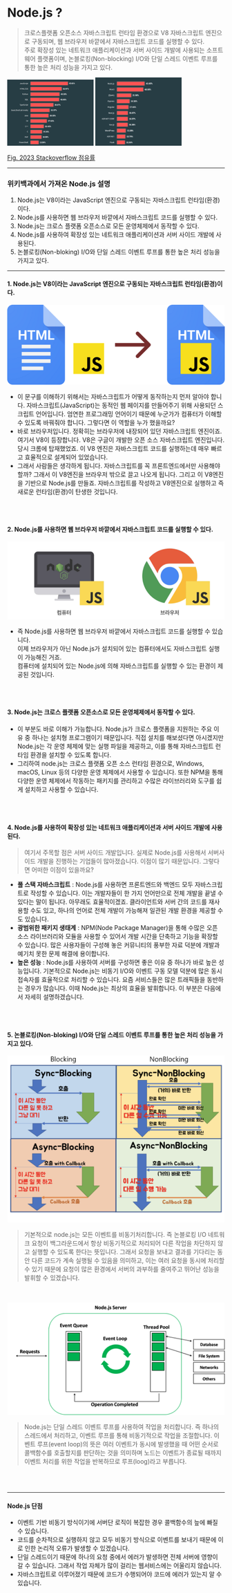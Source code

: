 # Node.js ?
> 크로스플랫폼 오픈소스 자바스크립트 런타임 환경으로 V8 자바스크립트 엔진으로 구동되며, 웹 브라우저 바깥에서 자바스크립트 코드를 실행할 수 있다. <br/>
> 주로 확장성 있는 네트워크 애플리케이션과 서버 사이드 개발에 사용되는 소프트웨어 플랫폼이며, 논블로킹(Non-blocking) I/O와 단일 스레드 이벤트 루프를 통한 높은 처리 성능을 가지고 있다.

<img src="./images/wiki_nodejs_01.png" width="200">
<img src="./images/wiki_nodejs_02.png" width="200">

[Fig. 2023 Stackoverflow 점유률](https://en.wikipedia.org/wiki/Node.js)

---
### 위키백과에서 가져온 Node.js 설명
1. Node.js는 V8이라는 JavaScript 엔진으로 구동되는 자바스크립트 런타임(환경)이다.
2. Node.js를 사용하면 웹 브라우저 바깥에서 자바스크립트 코드를 실행할 수 있다.
3. Node.js는 크로스 플랫폼 오픈소스로 모든 운영체제에서 동작할 수 있다.
4. Node.js를 사용하여 확장성 있는 네트워크 애플리케이션과 서버 사이드 개발에 사용된다.
5. 논블로킹(Non-bloking) I/O와 단일 스레드 이벤트 루프를 통한 높은 처리 성능을 가지고 있다.

---

#### 1. Node.js는 V8이라는 JavaScript 엔진으로 구동되는 자바스크립트 런타임(환경)이다.

<img src="./images/wiki_nodejs_11.png">

- 이 문구를 이해하기 위해서는 자바스크립트가 어떻게 동작하는지 먼저 알아야 합니다. 자바스크립트(JavaScript)는 동적인 웹 페이지를 만들어주기 위해 사용되던 스크립트 언어입니다. 엄연한 프로그래밍 언어이기 때문에 누군가가 컴퓨터가 이해할 수 있도록 바꿔줘야 합니다. 그렇다면 이 역할을 누가 했을까요?
- 바로 브라우저입니다. 정확히는 브라우저에 내장되어 있던 자바스크립트 엔진이죠. 여기서 V8이 등장합니다. V8은 구글이 개발한 오픈 소스 자바스크립트 엔진입니다. 당시 크롬에 탑재했었죠. 이 V8 엔진은 자바스크립트 코드를 실행하는데 매우 빠르고 효율적으로 설계되어 있었습니다.
- 그래서 사람들은 생각하게 됩니다. 자바스크립트를 꼭 프론트엔드에서만 사용해야 할까? 그래서 이 V8엔진을 브라우저 밖으로 끌고 나오게 됩니다. 그리고 이 V8엔진을 기반으로 Node.js를 만들죠. 자바스크립트를 작성하고 V8엔진으로 실행하고 즉 새로운 런타임(환경)이 탄생한 것입니다.
<br/>
<br/>

#### 2. Node.js를 사용하면 웹 브라우저 바깥에서 자바스크립트 코드를 실행할 수 있다.

<img src="./images/wiki_nodejs_12.png">

- 즉 Node.js를 사용하면 웹 브라우저 바깥에서 자바스크립트 코드를 실행할 수 있습니다. <br/>
이제 브라우저가 아닌 Node.js가 설치되어 있는 컴퓨터에서도 자바스크립트 실행이 가능해진 거죠. <br/>
컴퓨터에 설치되어 있는 Node.js에 의해 자바스크립트를 실행할 수 있는 환경이 제공된 것입니다.
<br/>
<br/>

#### 3. Node.js는 크로스 플랫폼 오픈소스로 모든 운영체제에서 동작할 수 있다.
- 이 부분도 바로 이해가 가능합니다. Node.js가 크로스 플랫폼을 지원하는 주요 이유 중 하나는 설치형 프로그램이기 때문입니다. 직접 설치를 해보셨다면 아시겠지만 Node.js는 각 운영 체제에 맞는 실행 파일을 제공하고, 이를 통해 자바스크립트 런타임 환경을 설치할 수 있도록 합니다.
- 그리하여 node.js는 크로스 플랫폼 오픈 소스 런타임 환경으로, Windows, macOS, Linux 등의 다양한 운영 체제에서 사용할 수 있습니다. 또한 NPM을 통해 다양한 운영 체제에서 작동하는 패키지를 관리하고 수많은 라이브러리와 도구를 쉽게 설치하고 사용할 수 있습니다.
<br/>
<br/>

#### 4. Node.js를 사용하여 확장성 있는 네트워크 애플리케이션과 서버 사이드 개발에 사용된다.
> 여기서 주목할 점은 서버 사이드 개발입니다. 실제로 Node.js를 사용해서 서버사이드 개발을 진행하는 기업들이 많아졌습니다. 이점이 많기 때문입니다. 그렇다면 어떠한 이점이 있을까요?

- **풀 스택 자바스크립트** : Node.js를 사용하면 프론트엔드와 백엔드 모두 자바스크립트로 작성할 수 있습니다. 이는 개발자들이 한 가지 언어만으로 전체 개발을 끝낼 수 있다는 말이 됩니다. 아무래도 효율적이겠죠. 클라이언트와 서버 간의 코드를 재사용할 수도 있고, 하나의 언어로 전체 개발이 가능해져 일관된 개발 환경을 제공할 수도 있습니다.
- **광범위한 패키지 생태계** : NPM(Node Package Manager)을 통해 수많은 오픈 소스 라이브러리와 모듈을 사용할 수 있어서 개발 시간을 단축하고 기능을 확장할 수 있습니다. 많은 사용자들이 구성해 놓은 커뮤니티의 풍부한 자료 덕분에 개발과 예기치 못한 문제 해결에 용이합니다.
- **높은 성능** : Node.js를 사용하여 서버를 구성하면 좋은 이유 중 하나가 바로 높은 성능입니다. 기본적으로 Node.js는 비동기 I/O와 이벤트 구동 모델 덕분에 많은 동시 접속자를 효율적으로 처리할 수 있습니다. 요즘 서비스들은 많은 트래픽들을 동반하는 경우가 많습니다. 이때 Node.js는 최상의 효율을 발휘합니다. 이 부분은 다음에서 자세히 설명하겠습니다.
<br/>
<br/>

#### 5. 논블로킹(Non-bloking) I/O와 단일 스레드 이벤트 루프를 통한 높은 처리 성능을 가지고 있다.

<img src="./images/wiki_nodejs_13.png">

> 기본적으로 node.js는 모든 이벤트를 비동기처리합니다. 즉 논블로킹 I/O 네트워크 요청이 백그라운드에서 항상 비동기적으로 처리되어 다른 작업을 차단하지 않고 실행할 수 있도록 한다는 뜻입니다. 그래서 요청을 보내고 결과를 기다리는 동안 다른 코드가 계속 실행될 수 있음을 의미하고, 이는 여러 요청을 동시에 처리할 수 있기 때문에 요청이 많은 환경에서 서버의 과부하를 줄여주고 뛰어난 성능을 발휘할 수 있겠습니다.
<br/>
<br/>

<img src="./images/wiki_nodejs_14.png">

> Node.js는 단일 스레드 이벤트 루프를 사용하여 작업을 처리합니다. 즉 하나의 스레드에서 처리하고, 이벤트 루프를 통해 비동기적으로 작업을 조절합니다. 이벤트 루프(event loop)의 뜻은 여러 이벤트가 동시에 발생했을 때 어떤 순서로 콜백함수를 호출할지를 판단하는 것을 의미하며 노드는 이벤트가 종료될 때까지 이벤트 처리를 위한 작업을 반복하므로 루프(loog)라고 부릅니다.
<br/>
<br/>

---
#### Node.js 단점
- 이벤트 기반 비동기 방식이기에 서버단 로직이 복잡한 경우 콜백함수의 늪에 빠질 수 있습니다.
- 코드를 순차적으로 실행하지 않고 모두 비동기 방식으로 이벤트를 보내기 때문에 이로 인한 논리적 오류가 발생할 수 있겠습니다.
- 단일 스레드이기 때문에 하나의 요청 중에서 에러가 발생하면 전체 서버에 영향이 갈 수 있습니다. 그래서 작업 자체가 많이 걸리는 웹서비스에는 어울리지 않습니다.
- 자바스크립트로 이루어졌기 때문에 코드가 수행되어야 코드에 에러가 있는지 알 수 있습니다.

